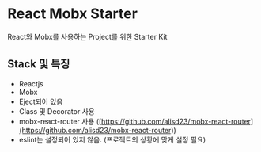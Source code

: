 # React Mobx Starter

React와 Mobx를 사용하는 Project를 위한 Starter Kit

## Stack 및 특징

* Reactjs
* Mobx
* Eject되어 있음
* Class 및 Decorator 사용
* mobx-react-router 사용 ([https://github.com/alisd23/mobx-react-router](https://github.com/alisd23/mobx-react-router))
* eslint는 설정되어 있지 않음. (프로젝트의 상황에 맞게 설정 필요)